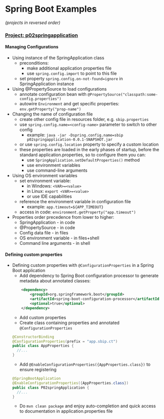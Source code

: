 # Spring Boot Examples

_(projects in reversed order)_

### [Project: p02springapplication](p02springapplication)
  
#### Managing Configurations  
* Using instance of the SpringApplication class
    * preconditions: 
        * make additional application properties file
        * use `spring.config.import` to point to this file
    * set property `spring.config.on-not-found=ignore` in SpringApplication instance
* Using @PropertySource to load configurations
    * annotate configuration bean with `@PropertySource("classpath:some-config.properties")`
    * autowire `Environment` and get specific properties: `env.getProperty("prop-name")`
* Changing the name of configuration file
    * create other config file in resources folder, e.g. `sbip.properties`
    * use `spring.config.name=<config-name>` parameter to switch to other config
        * example: `java -jar -Dspring.config.name=sbip p02springapplication-0.0.1-SNAPSHOT.jar`
    * or use `spring.config.location` property to specify a custom location
    * these properties are loaded in the early phases of startup, before the standard application.properties,
    so to configure them you can:
        * use `SpringApplication.setDefaultProperties()` method
        * use environment variables
        * use command-line arguments
* Using OS environment variables
    * set environment variable:
        * in Windows: `<VAR>=<value>`
        * in Linux: `export <VAR>=<value>`
        * or use IDE capabilities
    * reference the environment variable in configuration file
        * example: `app.timeout=${APP_TIMEOUT}`
    * access in code: `environment.getProperty("app.timeout")`
* Properties order precedence from lower to higher:
    * SpringApplication - in code
    * @PropertySource - in code
    * Config data file - in files
    * OS environment variable - in files+shell
    * Command line arguments - in shell

#### Defining custom properties
* Defining custom properties with `@ConfigurationProperties` in a Spring Boot application
    * Add dependency to Spring Boot configuration processor to generate metadata about annotated classes:
    ```xml
        <dependency>
            <groupId>org.springframework.boot</groupId>
            <artifactId>spring-boot-configuration-processor</artifactId>
            <optional>true</optional>
        </dependency>
    ```
    * Add custom properties
    * Create class containing properties and annotated `@ConfigurationProperties`
    ```java
    @ConstructorBinding
    @ConfigurationProperties(prefix = "app.sbip.ct")
    public class AppProperties {
      //...
    }
    ```
    * Add `@EnableConfigurationProperties({AppProperties.class})` to ensure registering
    ```java
    @SpringBootApplication
    @EnableConfigurationProperties({AppProperties.class})
    public class P02springApplication {
      //...
    }
    ```
    * Do `mvn clean package` and enjoy auto-completion and quick access to documentation in application.properties file
